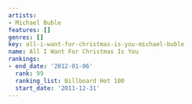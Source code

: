 ```yaml
---
artists:
- Michael Buble
features: []
genres: []
key: all-i-want-for-christmas-is-you-michael-buble
name: All I Want For Christmas Is You
rankings:
- end_date: '2012-01-06'
  rank: 99
  ranking_list: Billboard Hot 100
  start_date: '2011-12-31'
---
```


